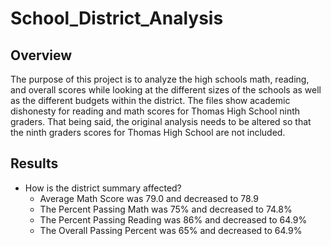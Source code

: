 # School_District_Analysis


## Overview
The purpose of this project is to analyze the high schools math, reading, and overall scores while looking at the different sizes of the schools as well as the different budgets within the district.
The files show academic dishonesty for reading and math scores for Thomas High School ninth graders. That being said, the original analysis needs to be altered so that the ninth graders scores for Thomas High School are not included.

## Results
- How is the district summary affected?
  - Average Math Score was 79.0 and decreased to 78.9
  - The Percent Passing Math was 75% and decreased to 74.8%
  - The Percent Passing Reading was 86% and decreased to 64.9%
  - The Overall Passing Percent was 65% and decreased to 64.9%
